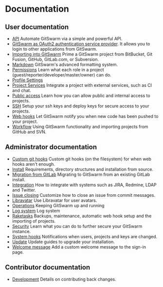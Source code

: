 # Documentation

## User documentation

- [API](api/README.md) Automate GitSwarm via a simple and powerful API.
- [GitSwarm as OAuth2 authentication service provider](integration/oauth_provider.md). It allows you to login to other
  applications from GitSwarm.
- [Importing into GitSwarm](workflow/importing/README.md) Prime a GitSwarm project from BitBucket, Git Fusion, GitHub,
  GitLab.com, or Subversion.
- [Markdown](markdown/markdown.md) GitSwarm's advanced formatting system.
- [Permissions](permissions/permissions.md) Learn what each role in a project (guest/reporter/developer/master/owner) can do.
- [Profile Settings](profile/README.md)
- [Project Services](project_services/project_services.md) Integrate a project with external services, such as CI and chat.
- [Public access](public_access/public_access.md) Learn how you can allow public and internal access to projects.
- [SSH](ssh/README.md) Setup your ssh keys and deploy keys for secure access to your projects.
- [Web hooks](web_hooks/web_hooks.md) Let GitSwarm notify you when new code has been pushed to your project.
- [Workflow](workflow/README.md) Using GitSwarm functionality and importing projects from GitHub and SVN.

## Administrator documentation

- [Custom git hooks](hooks/custom_hooks.md) Custom git hooks (on the filesystem) for when web hooks aren't enough.
- [Install](install/README.md) Requirements, directory structures and installation from source.
- [Migration from GitLab](install/migration_from_gitlab.md) Migrating to GitSwarm from an existing GitLab install.
- [Integration](integration/README.md) How to integrate with systems such as JIRA, Redmine, LDAP and Twitter.
- [Issue closing](customization/issue_closing.md) Customize how to close an issue from commit messages.
- [Libravatar](customization/libravatar.md) Use Libravatar for user avatars.
- [Operations](operations/README.md) Keeping GitSwarm up and running
- [Log system](logs/logs.md) Log system
- [Raketasks](raketasks/README.md) Backups, maintenance, automatic web hook setup and the importing of projects.
- [Security](security/README.md) Learn what you can do to further secure your GitSwarm instance.
- [System hooks](system_hooks/system_hooks.md) Notifications when users, projects and keys are changed.
- [Update](update/README.md) Update guides to upgrade your installation.
- [Welcome message](customization/welcome_message.md) Add a custom welcome message to the sign-in page.

## Contributor documentation

- [Development](development/contribution.md) Details on contributing back changes.
